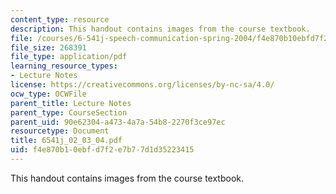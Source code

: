 ```yaml
---
content_type: resource
description: This handout contains images from the course textbook.
file: /courses/6-541j-speech-communication-spring-2004/f4e870b10ebfd7f2e7b77d1d35223415_6541j_02_03_04.pdf
file_size: 268391
file_type: application/pdf
learning_resource_types:
- Lecture Notes
license: https://creativecommons.org/licenses/by-nc-sa/4.0/
ocw_type: OCWFile
parent_title: Lecture Notes
parent_type: CourseSection
parent_uid: 90e62304-a473-4a7a-54b8-2270f3ce97ec
resourcetype: Document
title: 6541j_02_03_04.pdf
uid: f4e870b1-0ebf-d7f2-e7b7-7d1d35223415
---
```

This handout contains images from the course textbook.